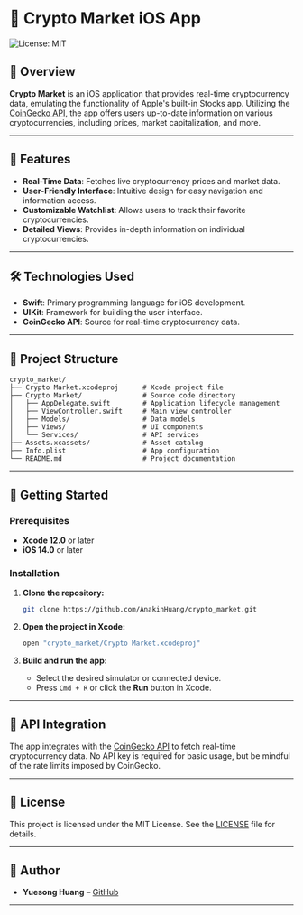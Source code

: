 # 📱 Crypto Market iOS App

![License: MIT](https://img.shields.io/badge/License-MIT-yellow.svg)

## 🚀 Overview

**Crypto Market** is an iOS application that provides real-time cryptocurrency data, emulating the functionality of Apple's built-in Stocks app. Utilizing the [CoinGecko API](https://www.coingecko.com/en/api), the app offers users up-to-date information on various cryptocurrencies, including prices, market capitalization, and more.

---

## 🧩 Features

- **Real-Time Data**: Fetches live cryptocurrency prices and market data.
- **User-Friendly Interface**: Intuitive design for easy navigation and information access.
- **Customizable Watchlist**: Allows users to track their favorite cryptocurrencies.
- **Detailed Views**: Provides in-depth information on individual cryptocurrencies.

---

## 🛠️ Technologies Used

- **Swift**: Primary programming language for iOS development.
- **UIKit**: Framework for building the user interface.
- **CoinGecko API**: Source for real-time cryptocurrency data.

---

## 📂 Project Structure

```
crypto_market/
├── Crypto Market.xcodeproj      # Xcode project file
├── Crypto Market/               # Source code directory
│   ├── AppDelegate.swift        # Application lifecycle management
│   ├── ViewController.swift     # Main view controller
│   ├── Models/                  # Data models
│   ├── Views/                   # UI components
│   └── Services/                # API services
├── Assets.xcassets/             # Asset catalog
├── Info.plist                   # App configuration
└── README.md                    # Project documentation
```

---

## 🚀 Getting Started

### Prerequisites

- **Xcode 12.0** or later
- **iOS 14.0** or later

### Installation

1. **Clone the repository:**

   ```bash
   git clone https://github.com/AnakinHuang/crypto_market.git
   ```

2. **Open the project in Xcode:**

   ```bash
   open "crypto_market/Crypto Market.xcodeproj"
   ```

3. **Build and run the app:**

   - Select the desired simulator or connected device.
   - Press `Cmd + R` or click the **Run** button in Xcode.

---

## 🔑 API Integration

The app integrates with the [CoinGecko API](https://www.coingecko.com/en/api) to fetch real-time cryptocurrency data. No API key is required for basic usage, but be mindful of the rate limits imposed by CoinGecko.

---

## 📄 License

This project is licensed under the MIT License. See the [LICENSE](LICENSE) file for details.

---

## 👤 Author

- **Yuesong Huang** – [GitHub](https://github.com/AnakinHuang)

---
